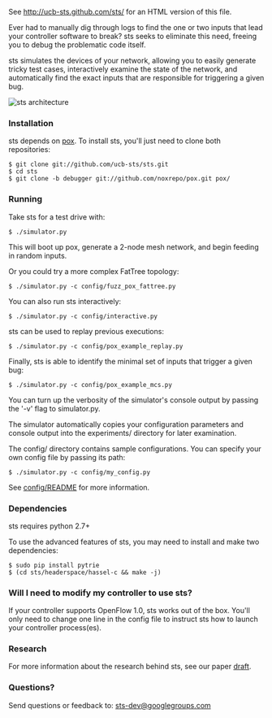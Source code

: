 See http://ucb-sts.github.com/sts/ for an HTML version of this file.

Ever had to manually dig through logs to find the one or two inputs that lead your controller software to break? sts seeks to eliminate this need, freeing you to debug the problematic code itself. 

sts simulates the devices of your network, allowing you to easily generate tricky test cases, interactively examine the state of the network, and automatically find the exact inputs that are responsible for triggering a given bug.

![sts architecture](http://www.eecs.berkeley.edu/~rcs/research/sts_arch.jpg)

### Installation

sts depends on [pox](http://www.noxrepo.org/pox/about-pox/). To install sts, you'll just need to clone both repositories:

```
$ git clone git://github.com/ucb-sts/sts.git
$ cd sts
$ git clone -b debugger git://github.com/noxrepo/pox.git pox/
```

### Running

Take sts for a test drive with:

```
$ ./simulator.py
```

This will boot up pox, generate a 2-node mesh network, and begin feeding in random inputs.

Or you could try a more complex FatTree topology:

```
$ ./simulator.py -c config/fuzz_pox_fattree.py
```

You can also run sts interactively:

```
$ ./simulator.py -c config/interactive.py
```

sts can be used to replay previous executions:

```
$ ./simulator.py -c config/pox_example_replay.py
```

Finally, sts is able to identify the minimal set of inputs that trigger a given bug:

```
$ ./simulator.py -c config/pox_example_mcs.py
```

You can turn up the verbosity of the simulator's console output by passing the '-v' flag to simulator.py. 

The simulator automatically copies your configuration parameters and console output into the experiments/ directory for later examination.

The config/ directory contains sample configurations. You can specify your own config file by passing its path:

```
$ ./simulator.py -c config/my_config.py
```

See [config/README](https://github.com/ucb-sts/sts/blob/master/config/README) for more information. 

### Dependencies

sts requires python 2.7+

To use the advanced features of sts, you may need to install and make two dependencies:
```
$ sudo pip install pytrie
$ (cd sts/headerspace/hassel-c && make -j)
```

### Will I need to modify my controller to use sts?

If your controller supports OpenFlow 1.0, sts works out of the box. You'll only need to change one line in the config file to instruct sts how to launch your controller process(es).

### Research

For more information about the research behind sts, see our paper [draft](http://www.eecs.berkeley.edu/~rcs/research/sts.pdf). 

### Questions?

Send questions or feedback to: sts-dev@googlegroups.com
